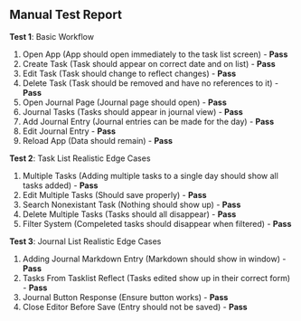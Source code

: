 ## Manual Test Report

**Test 1**: Basic Workflow

1. Open App (App should open immediately to the task list screen) - **Pass**
2. Create Task (Task should appear on correct date and on list) - **Pass**
3. Edit Task (Task should change to reflect changes) - **Pass**
4. Delete Task (Task should be removed and have no references to it) - **Pass**
5. Open Journal Page (Journal page should open) - **Pass**
6. Journal Tasks (Tasks should appear in journal view) - **Pass**
7. Add Journal Entry (Journal entries can be made for the day) - **Pass** 
8. Edit Journal Entry - **Pass**
9. Reload App (Data should remain) - **Pass**

**Test 2**: Task List Realistic Edge Cases
1. Multiple Tasks (Adding multiple tasks to a single day should show all tasks added) - **Pass**
2. Edit Multiple Tasks (Should save properly) - **Pass**
3. Search Nonexistant Task (Nothing should show up) - **Pass**
4. Delete Multiple Tasks (Tasks should all disappear) - **Pass**
5. Filter System (Compeleted tasks should disappear when filtered) - **Pass**

**Test 3**: Journal List Realistic Edge Cases
1. Adding Journal Markdown Entry (Markdown should show in window) - **Pass**
2. Tasks From Tasklist Reflect (Tasks edited show up in their correct form) - **Pass**
3. Journal Button Response (Ensure button works) - **Pass**
4. Close Editor Before Save (Entry should not be saved) - **Pass**
